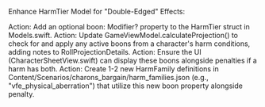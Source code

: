 Enhance HarmTier Model for "Double-Edged" Effects:

Action: Add an optional boon: Modifier? property to the HarmTier struct in Models.swift.
Action: Update GameViewModel.calculateProjection() to check for and apply any active boons from a character's harm conditions, adding notes to RollProjectionDetails.
Action: Ensure the UI (CharacterSheetView.swift) can display these boons alongside penalties if a harm has both.
Action: Create 1-2 new HarmFamily definitions in Content/Scenarios/charons_bargain/harm_families.json (e.g., "vfe_physical_aberration") that utilize this new boon property alongside penalty.